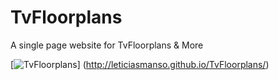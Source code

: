 # TvFloorplans
A single page website for TvFloorplans &amp; More

[![TvFloorplans](https://raw.github.com/leticiasmanso/TvFloorplans/master/rdm.png)]
(http://leticiasmanso.github.io/TvFloorplans/)
